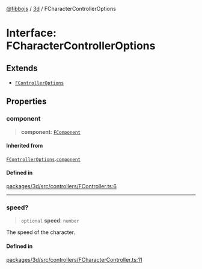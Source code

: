 [@fibbojs](/api/index) / [3d](/api/3d) / FCharacterControllerOptions

# Interface: FCharacterControllerOptions

## Extends

- [`FControllerOptions`](FControllerOptions.md)

## Properties

### component

> **component**: [`FComponent`](../classes/FComponent.md)

#### Inherited from

[`FControllerOptions`](FControllerOptions.md).[`component`](FControllerOptions.md#component)

#### Defined in

[packages/3d/src/controllers/FController.ts:6](https://github.com/fibbojs/fibbo/blob/ca6e10de1cfed8b8d44a28a82c206333ede11c84/packages/3d/src/controllers/FController.ts#L6)

***

### speed?

> `optional` **speed**: `number`

The speed of the character.

#### Defined in

[packages/3d/src/controllers/FCharacterController.ts:11](https://github.com/fibbojs/fibbo/blob/ca6e10de1cfed8b8d44a28a82c206333ede11c84/packages/3d/src/controllers/FCharacterController.ts#L11)

